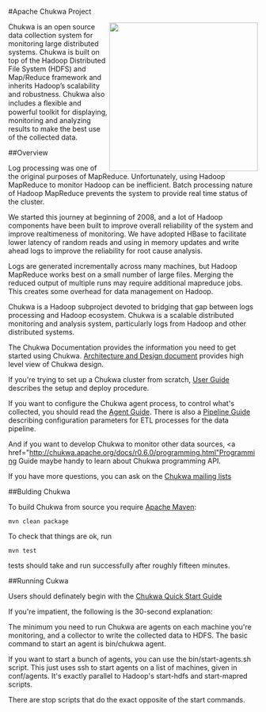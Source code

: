 #Apache Chukwa Project

<img src="http://chukwa.apache.org/images/chukwa_logo_small.jpg" align="right" width="300" />

Chukwa is an open source data collection system for monitoring large distributed systems. 
Chukwa is built on top of the Hadoop Distributed File System (HDFS) and Map/Reduce 
framework and inherits Hadoop’s scalability and robustness. Chukwa also includes a 
ﬂexible and powerful toolkit for displaying, monitoring and analyzing results to 
make the best use of the collected data. 

##Overview

Log processing was one of the original purposes of MapReduce. Unfortunately, using 
Hadoop MapReduce to monitor Hadoop can be inefficient. Batch processing nature of 
Hadoop MapReduce prevents the system to provide real time status of the cluster.

We started this journey at beginning of 2008, and a lot of Hadoop components have 
been built to improve overall reliability of the system and improve realtimeness of 
monitoring. We have adopted HBase to facilitate lower latency of random reads and 
using in memory updates and write ahead logs to improve the reliability for root 
cause analysis.

Logs are generated incrementally across many machines, but Hadoop MapReduce works 
best on a small number of large files. Merging the reduced output of multiple runs 
may require additional mapreduce jobs. This creates some overhead for data management 
on Hadoop.

Chukwa is a Hadoop subproject devoted to bridging that gap between logs processing 
and Hadoop ecosystem. Chukwa is a scalable distributed monitoring and analysis system, 
particularly logs from Hadoop and other distributed systems.

The Chukwa Documentation provides the information you need to get started using 
Chukwa. <a href="http://chukwa.apache.org/docs/r0.6.0/design.html">Architecture and 
Design document</a> provides high level view of Chukwa design.

If you're trying to set up a Chukwa cluster from scratch, 
<a href="http://chukwa.apache.org/docs/r0.6.0/user.html">User Guide</a> describes the 
setup and deploy procedure.

If you want to configure the Chukwa agent process, to control what's collected, you 
should read the <a href="http://chukwa.apache.org/docs/r0.6.0/agent.html">Agent Guide</a>. 
There is also a <a href="http://chukwa.apache.org/docs/r0.6.0/pipeline.html">Pipeline Guide</a> 
describing configuration parameters for ETL processes for the data pipeline.

And if you want to develop Chukwa to monitor other data sources, 
<a href="http://chukwa.apache.org/docs/r0.6.0/programming.html"Programming Guide</a> 
maybe handy to learn about Chukwa programming API.

If you have more questions, you can ask on the 
<a href="http://chukwa.apache.org/mail-lists.html">Chukwa mailing lists</a>

##Bulding Chukwa

To build Chukwa from source you require <a href="http://maven.apache.org">Apache Maven</a>:
```
mvn clean package
```
To check that things are ok, run 
```
mvn test
```
tests should take and run successfully after roughly fifteen minutes.

##Running Cukwa

Users should definately begin with the 
<a href="http://chukwa.apache.org/docs/r0.6.0/Quick_Start_Guide.html">
Chukwa Quick Start Guide</a>

If you're impatient, the following is the 30-second explanation:

The minimum you need to run Chukwa are agents on each machine you're 
monitoring, and a collector to write the collected data to HDFS.  The
basic command to start an agent is bin/chukwa agent.  

If you want to start a bunch of agents, you can use the
bin/start-agents.sh script. This just uses ssh to start agents on a
list of machines, given in conf/agents. It's exactly parallel to
Hadoop's start-hdfs and start-mapred scripts.  

There are stop scripts that do the exact opposite of the start commands. 

